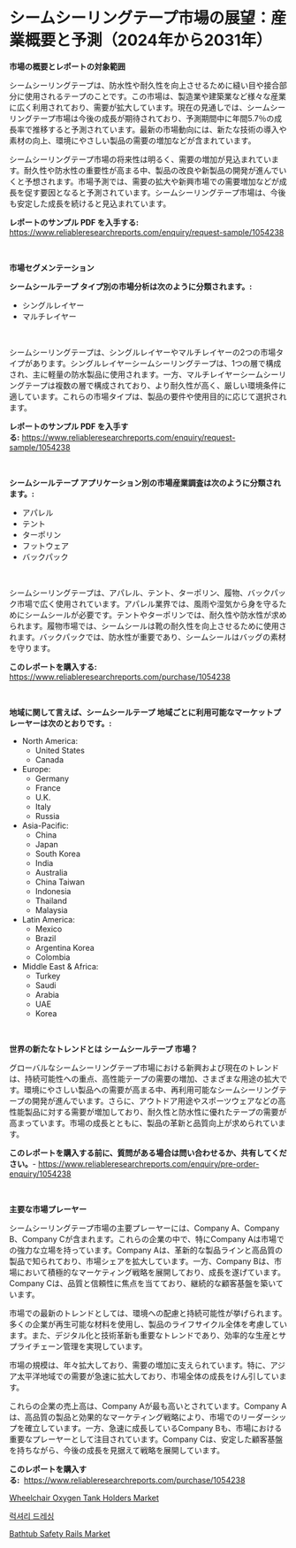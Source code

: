 <p><h1>シームシーリングテープ市場の展望：産業概要と予測（2024年から2031年）</h1></p><p><strong>市場の概要とレポートの対象範囲</strong></p>
<p><p>シームシーリングテープは、防水性や耐久性を向上させるために縫い目や接合部分に使用されるテープのことです。この市場は、製造業や建築業など様々な産業に広く利用されており、需要が拡大しています。現在の見通しでは、シームシーリングテープ市場は今後の成長が期待されており、予測期間中に年間5.7％の成長率で推移すると予測されています。最新の市場動向には、新たな技術の導入や素材の向上、環境にやさしい製品の需要の増加などが含まれています。</p><p>シームシーリングテープ市場の将来性は明るく、需要の増加が見込まれています。耐久性や防水性の重要性が高まる中、製品の改良や新製品の開発が進んでいくと予想されます。市場予測では、需要の拡大や新興市場での需要増加などが成長を促す要因となると予測されています。シームシーリングテープ市場は、今後も安定した成長を続けると見込まれています。</p></p>
<p><strong>レポートのサンプル PDF を入手する:</strong> <a href="https://www.reliableresearchreports.com/enquiry/request-sample/1054238">https://www.reliableresearchreports.com/enquiry/request-sample/1054238</a></p>
<p>&nbsp;</p>
<p><strong>市場セグメンテーション</strong></p>
<p><strong>シームシールテープ タイプ別の市場分析は次のように分類されます。:</strong></p>
<p><ul><li>シングルレイヤー</li><li>マルチレイヤー</li></ul></p>
<p>&nbsp;</p>
<p><p>シームシーリングテープは、シングルレイヤーやマルチレイヤーの2つの市場タイプがあります。シングルレイヤーシームシーリングテープは、1つの層で構成され、主に軽量の防水製品に使用されます。一方、マルチレイヤーシームシーリングテープは複数の層で構成されており、より耐久性が高く、厳しい環境条件に適しています。これらの市場タイプは、製品の要件や使用目的に応じて選択されます。</p></p>
<p><strong>レポートのサンプル PDF を入手する:</strong>&nbsp;<a href="https://www.reliableresearchreports.com/enquiry/request-sample/1054238">https://www.reliableresearchreports.com/enquiry/request-sample/1054238</a></p>
<p>&nbsp;</p>
<p><strong> シームシールテープ アプリケーション別の市場産業調査は次のように分類されます。:</strong></p>
<p><ul><li>アパレル</li><li>テント</li><li>ターポリン</li><li>フットウェア</li><li>バックパック</li></ul></p>
<p>&nbsp;</p>
<p><p>シームシーリングテープは、アパレル、テント、ターポリン、履物、バックパック市場で広く使用されています。アパレル業界では、風雨や湿気から身を守るためにシームシールが必要です。テントやターポリンでは、耐久性や防水性が求められます。履物市場では、シームシールは靴の耐久性を向上させるために使用されます。バックパックでは、防水性が重要であり、シームシールはバッグの素材を守ります。</p></p>
<p><strong>このレポートを購入する:</strong>&nbsp; <a href="https://www.reliableresearchreports.com/purchase/1054238">https://www.reliableresearchreports.com/purchase/1054238</a></p>
<p>&nbsp;</p>
<p><strong>地域に関して言えば、シームシールテープ 地域ごとに利用可能なマーケットプレーヤーは次のとおりです。:</strong></p>
<p><ul>
    <li>
        North America:
        <ul>
            <li>United States</li>
            <li>Canada</li>
        </ul>
    </li>
    <li>
        Europe:
        <ul>
            <li>Germany</li>
            <li>France</li>
            <li>U.K.</li>
            <li>Italy</li>
            <li>Russia</li>
        </ul>
    </li>
    <li>
        Asia-Pacific:
        <ul>
            <li>China</li>
            <li>Japan</li>
            <li>South Korea</li>
            <li>India</li>
            <li>Australia</li>
            <li>China Taiwan</li>
            <li>Indonesia</li>
            <li>Thailand</li>
            <li>Malaysia</li>
        </ul>
    </li>
    <li>
        Latin America:
        <ul>
            <li>Mexico</li>
            <li>Brazil</li>
            <li>Argentina Korea</li>
            <li>Colombia</li>
        </ul>
    </li>
    <li>
        Middle East & Africa:
        <ul>
            <li>Turkey</li>
            <li>Saudi</li>
            <li>Arabia</li>
            <li>UAE</li>
            <li>Korea</li>
        </ul>
    </li>
    </ul></p>
<p>&nbsp;</p>
<p><strong>世界の新たなトレンドとは シームシールテープ 市場？</strong></p>
<p><p>グローバルなシームシーリングテープ市場における新興および現在のトレンドは、持続可能性への重点、高性能テープの需要の増加、さまざまな用途の拡大です。環境にやさしい製品への需要が高まる中、再利用可能なシームシーリングテープの開発が進んでいます。さらに、アウトドア用途やスポーツウェアなどの高性能製品に対する需要が増加しており、耐久性と防水性に優れたテープの需要が高まっています。市場の成長とともに、製品の革新と品質向上が求められています。</p></p>
<p><strong>このレポートを購入する前に、質問がある場合は問い合わせるか、共有してください。</strong>- <a href="https://www.reliableresearchreports.com/enquiry/pre-order-enquiry/1054238">https://www.reliableresearchreports.com/enquiry/pre-order-enquiry/1054238</a></p>
<p>&nbsp;</p>
<p><strong>主要な市場プレーヤー</strong></p>
<p><p>シームシーリングテープ市場の主要プレーヤーには、Company A、Company B、Company Cが含まれます。これらの企業の中で、特にCompany Aは市場での強力な立場を持っています。Company Aは、革新的な製品ラインと高品質の製品で知られており、市場シェアを拡大しています。一方、Company Bは、市場において積極的なマーケティング戦略を展開しており、成長を遂げています。Company Cは、品質と信頼性に焦点を当てており、継続的な顧客基盤を築いています。</p><p>市場での最新のトレンドとしては、環境への配慮と持続可能性が挙げられます。多くの企業が再生可能な材料を使用し、製品のライフサイクル全体を考慮しています。また、デジタル化と技術革新も重要なトレンドであり、効率的な生産とサプライチェーン管理を実現しています。</p><p>市場の規模は、年々拡大しており、需要の増加に支えられています。特に、アジア太平洋地域での需要が急速に拡大しており、市場全体の成長をけん引しています。</p><p>これらの企業の売上高は、Company Aが最も高いとされています。Company Aは、高品質の製品と効果的なマーケティング戦略により、市場でのリーダーシップを確立しています。一方、急速に成長しているCompany Bも、市場における重要なプレーヤーとして注目されています。Company Cは、安定した顧客基盤を持ちながら、今後の成長を見据えて戦略を展開しています。</p></p>
<p><strong>このレポートを購入する:</strong>&nbsp;&nbsp;<a href="https://www.reliableresearchreports.com/purchase/1054238">https://www.reliableresearchreports.com/purchase/1054238</a></p>
<p><p><a href="https://github.com/shotows/Market-Research-Report-List-1/blob/main/wheelchair-oxygen-tank-holders-market.md">Wheelchair Oxygen Tank Holders Market</a></p><p><a href="https://medium.com/@bobbyreitenberg879562023/2024-2031-%EA%B8%B0%EA%B0%84%EC%9D%84-%EC%9C%84%ED%95%9C-%EA%B3%A0%EA%B8%89-%EC%9D%98%EC%83%81-%EC%8B%9C%EC%9E%A5-%EB%8F%99%ED%96%A5-%EB%B0%8F-%EC%8B%9C%EC%9E%A5-%EB%B6%84%EC%84%9D%EC%9D%84-%EC%98%88%EC%B8%A1%ED%95%A9%EB%8B%88%EB%8B%A4-f28e1a5b00ca">럭셔리 드레싱</a></p><p><a href="https://github.com/beatblasta/Market-Research-Report-List-2/blob/main/bathtub-safety-rails-market.md">Bathtub Safety Rails Market</a></p></p>